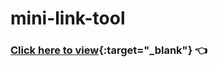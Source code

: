 # mini-link-tool

### [Click here to view](https://ak500k.github.io/mini-link-tool/){:target="\_blank"} 👈
